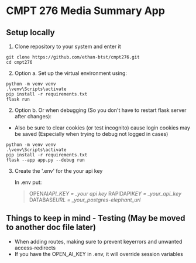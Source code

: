 # CMPT 276 Media Summary App

## Setup locally

1. Clone repository to your system and enter it

```
git clone https://github.com/ethan-btst/cmpt276.git
cd cmpt276
```

2. Option a. Set up the virtual environment using:

```
python -m venv venv
.\venv\Scripts\activate
pip install -r requirements.txt
flask run
```

2. Option b. Or when debugging (So you don't have to restart flask server after changes):

- Also be sure to clear cookies (or test incognito) cause login cookies may be saved (Especially when trying to debug not logged in cases)

```
python -m venv venv
.\venv\Scripts\activate
pip install -r requirements.txt
flask --app app.py --debug run
```

3. Create the '.env' for the your api key

   In .env put:

   > OPENAI*API_KEY = \_your api key*
   > RAPIDAPI*KEY = \_your_api_key*
   > DATABASE*URL = \_your_postgres-elephant_url*

## Things to keep in mind - Testing (May be moved to another doc file later)

- When adding routes, making sure to prevent keyerrors and unwanted access-redirects
- If you have the OPEN_AI_KEY in .env, it will override session variables
